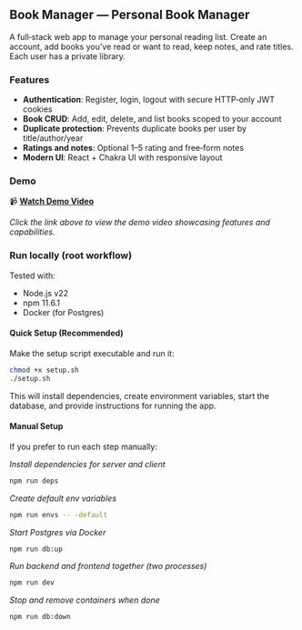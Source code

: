 ## Book Manager — Personal Book Manager

A full‑stack web app to manage your personal reading list. Create an account, add books you’ve read or want to read, keep notes, and rate titles. Each user has a private library.

### Features
- **Authentication**: Register, login, logout with secure HTTP‑only JWT cookies
- **Book CRUD**: Add, edit, delete, and list books scoped to your account
- **Duplicate protection**: Prevents duplicate books per user by title/author/year
- **Ratings and notes**: Optional 1–5 rating and free‑form notes
- **Modern UI**: React + Chakra UI with responsive layout

### Demo

📹 **[Watch Demo Video](https://drive.google.com/file/d/1T-pyFP07RgxFXkv3MY5kTJ6_czevPZUp/view?usp=sharing)**

*Click the link above to view the demo video showcasing features and capabilities.*

### Run locally (root workflow)

Tested with:
- Node.js v22
- npm 11.6.1
- Docker (for Postgres)

#### Quick Setup (Recommended)

Make the setup script executable and run it:
```bash
chmod +x setup.sh
./setup.sh
```

This will install dependencies, create environment variables, start the database, and provide instructions for running the app.

#### Manual Setup

If you prefer to run each step manually:

_Install dependencies for server and client_
```bash
npm run deps
```

_Create default env variables_
```bash
npm run envs -- -default
```

_Start Postgres via Docker_
```bash
npm run db:up
```

_Run backend and frontend together (two processes)_
```bash
npm run dev
```

_Stop and remove containers when done_
```bash
npm run db:down
```
